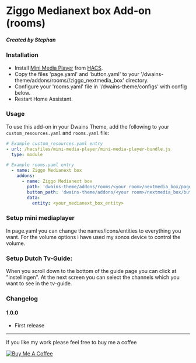 # Ziggo Medianext box Add-on (rooms)
##### Created by Stephan

### Installation
- Install [Mini Media Player](https://github.com/kalkih/mini-media-player) from [HACS](https://hacs.xyz).
- Copy the files 'page.yaml' and 'button.yaml' to your '<config dir>/dwains-theme/addons/rooms/<your room>/ziggo_nextmedia_box' directory.
- Configure your 'rooms.yaml' file in '<config dir>/dwains-theme/configs' with config below.
- Restart Home Assistant.

### Usage
To use this add-on in your Dwains Theme, add the following to your `custom_resources.yaml` and `rooms.yaml` file:
```yaml
# Example custom_resources.yaml entry
- url: /hacsfiles/mini-media-player/mini-media-player-bundle.js
  type: module
```
```yaml
# Example rooms.yaml entry
  - name: Ziggo Medianext box
    addons:
      - name: Ziggo Medianext box
        path: 'dwains-theme/addons/rooms/<your room>/nextmedia_box/page.yaml'
        button_path: 'dwains-theme/addons/<your room>/nextmedia_box/button.yaml'
        data:
          entity: <your_medianext_box_entity>
  ```
### Setup mini mediaplayer
In page.yaml you can change the names/icons/entities to everything you want. For the volume options i have used my sonos device to control the volume.

### Setup Dutch Tv-Guide:
When you scroll down to the bottom of the guide page you can click at "instellingen". At the next screen you can select the channels which you want to see in the tv-guide.
  
### Changelog
#### 1.0.0
- First release

---

If you like my work please feel free to buy me a coffee

<a href="https://www.buymeacoffee.com/Stephan296" target="_blank"><img src="https://www.buymeacoffee.com/assets/img/custom_images/white_img.png" alt="Buy Me A Coffee"></a>

